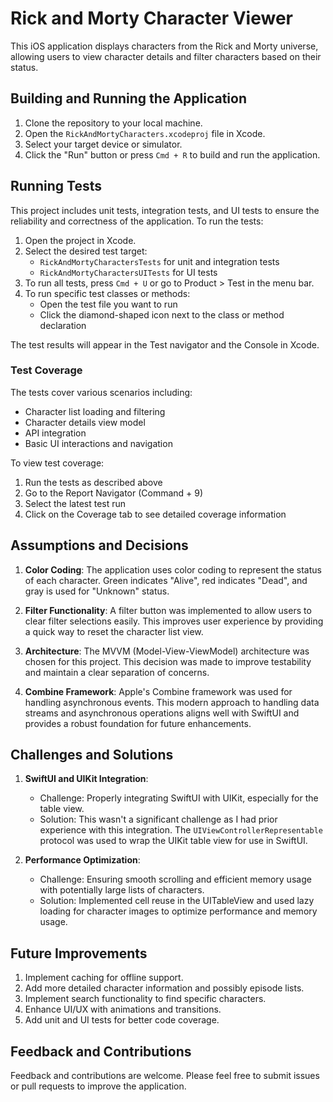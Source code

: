# Rick and Morty Character Viewer

This iOS application displays characters from the Rick and Morty universe, allowing users to view character details and filter characters based on their status.

## Building and Running the Application

1. Clone the repository to your local machine.
2. Open the `RickAndMortyCharacters.xcodeproj` file in Xcode.
3. Select your target device or simulator.
4. Click the "Run" button or press `Cmd + R` to build and run the application.

## Running Tests

This project includes unit tests, integration tests, and UI tests to ensure the reliability and correctness of the application. To run the tests:

1. Open the project in Xcode.
2. Select the desired test target:
   - `RickAndMortyCharactersTests` for unit and integration tests
   - `RickAndMortyCharactersUITests` for UI tests
3. To run all tests, press `Cmd + U` or go to Product > Test in the menu bar.
4. To run specific test classes or methods:
   - Open the test file you want to run
   - Click the diamond-shaped icon next to the class or method declaration

The test results will appear in the Test navigator and the Console in Xcode.

### Test Coverage

The tests cover various scenarios including:
- Character list loading and filtering
- Character details view model
- API integration
- Basic UI interactions and navigation

To view test coverage:
1. Run the tests as described above
2. Go to the Report Navigator (Command + 9)
3. Select the latest test run
4. Click on the Coverage tab to see detailed coverage information


## Assumptions and Decisions

1. **Color Coding**: The application uses color coding to represent the status of each character. Green indicates "Alive", red indicates "Dead", and gray is used for "Unknown" status.

2. **Filter Functionality**: A filter button was implemented to allow users to clear filter selections easily. This improves user experience by providing a quick way to reset the character list view.

3. **Architecture**: The MVVM (Model-View-ViewModel) architecture was chosen for this project. This decision was made to improve testability and maintain a clear separation of concerns.

4. **Combine Framework**: Apple's Combine framework was used for handling asynchronous events. This modern approach to handling data streams and asynchronous operations aligns well with SwiftUI and provides a robust foundation for future enhancements.


## Challenges and Solutions

1. **SwiftUI and UIKit Integration**: 
   - Challenge: Properly integrating SwiftUI with UIKit, especially for the table view.
   - Solution: This wasn't a significant challenge as I had prior experience with this integration. The `UIViewControllerRepresentable` protocol was used to wrap the UIKit table view for use in SwiftUI.

2. **Performance Optimization**:
   - Challenge: Ensuring smooth scrolling and efficient memory usage with potentially large lists of characters.
   - Solution: Implemented cell reuse in the UITableView and used lazy loading for character images to optimize performance and memory usage.

## Future Improvements

1. Implement caching for offline support.
2. Add more detailed character information and possibly episode lists.
3. Implement search functionality to find specific characters.
4. Enhance UI/UX with animations and transitions.
5. Add unit and UI tests for better code coverage.

## Feedback and Contributions

Feedback and contributions are welcome. Please feel free to submit issues or pull requests to improve the application.